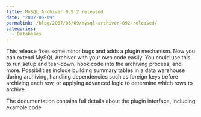 ```yaml
---
title: MySQL Archiver 0.9.2 released
date: "2007-06-09"
permalink: /blog/2007/06/09/mysql-archiver-092-released/
categories:
  - Databases
---
```


This release fixes some minor bugs and adds a plugin mechanism. Now you can extend MySQL Archiver with your own code easily. You could use this to run setup and tear-down, hook code into the archiving process, and more. Possibilities include building summary tables in a data warehouse during archiving, handling dependencies such as foreign keys before archiving each row, or applying advanced logic to determine which rows to archive.

The documentation contains full details about the plugin interface, including example code.
